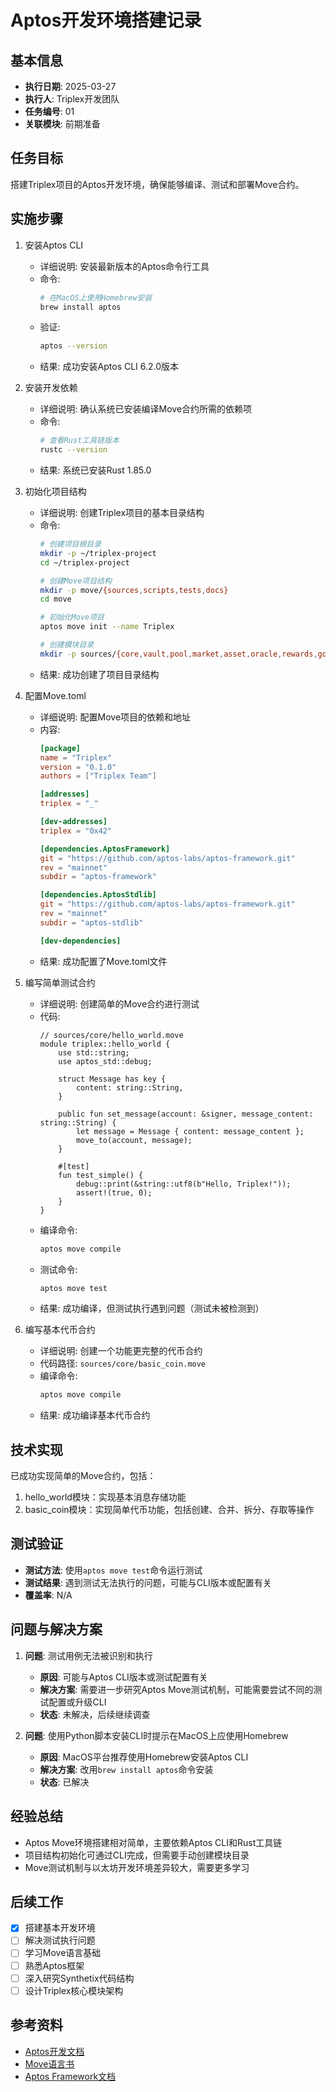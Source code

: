 # Aptos开发环境搭建记录

## 基本信息
- **执行日期**: 2025-03-27
- **执行人**: Triplex开发团队
- **任务编号**: 01
- **关联模块**: 前期准备

## 任务目标
搭建Triplex项目的Aptos开发环境，确保能够编译、测试和部署Move合约。

## 实施步骤
1. 安装Aptos CLI
   - 详细说明: 安装最新版本的Aptos命令行工具
   - 命令:
     ```bash
     # 在MacOS上使用Homebrew安装
     brew install aptos
     ```
   - 验证:
     ```bash
     aptos --version
     ```
   - 结果: 成功安装Aptos CLI 6.2.0版本

2. 安装开发依赖
   - 详细说明: 确认系统已安装编译Move合约所需的依赖项
   - 命令:
     ```bash
     # 查看Rust工具链版本
     rustc --version
     ```
   - 结果: 系统已安装Rust 1.85.0

3. 初始化项目结构
   - 详细说明: 创建Triplex项目的基本目录结构
   - 命令:
     ```bash
     # 创建项目根目录
     mkdir -p ~/triplex-project
     cd ~/triplex-project
     
     # 创建Move项目结构
     mkdir -p move/{sources,scripts,tests,docs}
     cd move
     
     # 初始化Move项目
     aptos move init --name Triplex
     
     # 创建模块目录
     mkdir -p sources/{core,vault,pool,market,asset,oracle,rewards,governance}
     ```
   - 结果: 成功创建了项目目录结构

4. 配置Move.toml
   - 详细说明: 配置Move项目的依赖和地址
   - 内容:
     ```toml
     [package]
     name = "Triplex"
     version = "0.1.0"
     authors = ["Triplex Team"]
     
     [addresses]
     triplex = "_"
     
     [dev-addresses]
     triplex = "0x42"
     
     [dependencies.AptosFramework]
     git = "https://github.com/aptos-labs/aptos-framework.git"
     rev = "mainnet"
     subdir = "aptos-framework"
     
     [dependencies.AptosStdlib]
     git = "https://github.com/aptos-labs/aptos-framework.git"
     rev = "mainnet"
     subdir = "aptos-stdlib"
     
     [dev-dependencies]
     ```
   - 结果: 成功配置了Move.toml文件

5. 编写简单测试合约
   - 详细说明: 创建简单的Move合约进行测试
   - 代码:
     ```move
     // sources/core/hello_world.move
     module triplex::hello_world {
         use std::string;
         use aptos_std::debug;
         
         struct Message has key {
             content: string::String,
         }
         
         public fun set_message(account: &signer, message_content: string::String) {
             let message = Message { content: message_content };
             move_to(account, message);
         }
         
         #[test]
         fun test_simple() {
             debug::print(&string::utf8(b"Hello, Triplex!"));
             assert!(true, 0);
         }
     }
     ```
   - 编译命令:
     ```bash
     aptos move compile
     ```
   - 测试命令:
     ```bash
     aptos move test
     ```
   - 结果: 成功编译，但测试执行遇到问题（测试未被检测到）

6. 编写基本代币合约
   - 详细说明: 创建一个功能更完整的代币合约
   - 代码路径: `sources/core/basic_coin.move`
   - 编译命令:
     ```bash
     aptos move compile
     ```
   - 结果: 成功编译基本代币合约

## 技术实现
已成功实现简单的Move合约，包括：
1. hello_world模块：实现基本消息存储功能
2. basic_coin模块：实现简单代币功能，包括创建、合并、拆分、存取等操作

## 测试验证
- **测试方法**: 使用`aptos move test`命令运行测试
- **测试结果**: 遇到测试无法执行的问题，可能与CLI版本或配置有关
- **覆盖率**: N/A

## 问题与解决方案
1. **问题**: 测试用例无法被识别和执行
   - **原因**: 可能与Aptos CLI版本或测试配置有关
   - **解决方案**: 需要进一步研究Aptos Move测试机制，可能需要尝试不同的测试配置或升级CLI
   - **状态**: 未解决，后续继续调查

2. **问题**: 使用Python脚本安装CLI时提示在MacOS上应使用Homebrew
   - **原因**: MacOS平台推荐使用Homebrew安装Aptos CLI
   - **解决方案**: 改用`brew install aptos`命令安装
   - **状态**: 已解决

## 经验总结
- Aptos Move环境搭建相对简单，主要依赖Aptos CLI和Rust工具链
- 项目结构初始化可通过CLI完成，但需要手动创建模块目录
- Move测试机制与以太坊开发环境差异较大，需要更多学习

## 后续工作
- [x] 搭建基本开发环境
- [ ] 解决测试执行问题
- [ ] 学习Move语言基础
- [ ] 熟悉Aptos框架
- [ ] 深入研究Synthetix代码结构
- [ ] 设计Triplex核心模块架构

## 参考资料
- [Aptos开发文档](https://aptos.dev/)
- [Move语言书](https://move-book.com/)
- [Aptos Framework文档](https://aptos.dev/reference/move) 